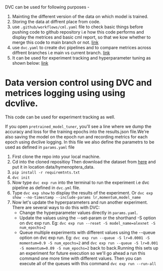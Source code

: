 DVC can be used for following purposes -

1. Mainting the different version of the data on which model is trained.
2. Storing the data at diffrent place from code.
3. use `.github/workflows/cml.yaml` file to check basic things before pushing code to github repository i.e how this code performs and display the metrices and basic cml report, so that we kow whether to merge this code to main branch or not. [link](https://github.com/elleobrien/wine/tree/experiment-1)
4. use `dvc.yaml` to create dvc pipelines and to compare metrices across diffrent branches i.e main vs current branch. [link](https://github.com/elleobrien/farmer/blob/master/dvc.yaml)
5. It can be used for experiment tracking and hyperparameter tuning as shown below: [link](https://github.com/iterative/pretrained-model-demo)

# Data version control using DVC and metrices logging using using dcvlive.

This code can be used for experiment tracking as well. 

If you open `pretrained_model_tuner`, you'll see a line where we dump the accuracy and loss for the training epochs into the results.json file.We're also saving the model on the epoch run and recording metrics for each epoch using dvclive logging. In this file we also define the parametrs to be used as defined in `params.yaml` file

1. First clone the repo into your local machine.
2. Cd into the cloned repositioy Then download the dataset from [here](https://download.pytorch.org/tutorial/hymenoptera_data.zip) and put it in location data/hymenoptera_data.
3. `pip install -r requiremtnts.txt`
4. `dvc init`
5. Now type `dvc exp run` into the terminal to run the experiment i.e dvc pipeline as defined in `dvc.yml` file.
6.  Type `dvc exp show` to display the results of the experiment. Or `dvc exp show --no-timestamp --include-params lr,momentum,model_name`
7.  Now let's update the hyperparameters and run another experiment. There are several ways to do this with DVC:
       - Change the hyperparameter values directly in `params.yaml`. 
       - Update the values using the --set-param or the shorthand -S option on dvc exp run. Eg: `dvc exp run --reset -S model_name=alexnet -S num_epochs=2`
       - Queue multiple experiments with different values using the --queue option on dvc exp run. Eg: `dvc exp run --queue -S lr=0.0001 -S momentum=0.9 -S num_epochs=2` and `dvc exp run --queue -S lr=0.001 -S momentum=0.09 -S num_epochs=2` back to back.Running this sets up an experiment for future execution so we'll go ahead a run this command one more time with different values. Then you can execute all of the queues with this command `dvc exp run --run-all`
